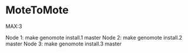 ﻿# MoteToMote

MAX:3

Node 1:
make genomote install.1 master
Node 2:
make genomote install.2 master
Node 3:
make genomote install.3 master
